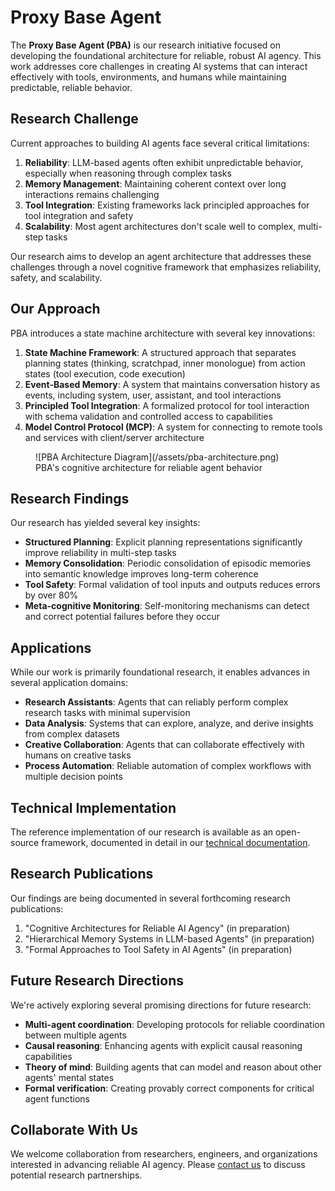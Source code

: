 # Proxy Base Agent

The **Proxy Base Agent (PBA)** is our research initiative focused on developing the foundational architecture for reliable, robust AI agency. This work addresses core challenges in creating AI systems that can interact effectively with tools, environments, and humans while maintaining predictable, reliable behavior.

## Research Challenge

Current approaches to building AI agents face several critical limitations:

1. **Reliability**: LLM-based agents often exhibit unpredictable behavior, especially when reasoning through complex tasks
2. **Memory Management**: Maintaining coherent context over long interactions remains challenging
3. **Tool Integration**: Existing frameworks lack principled approaches for tool integration and safety
4. **Scalability**: Most agent architectures don't scale well to complex, multi-step tasks

Our research aims to develop an agent architecture that addresses these challenges through a novel cognitive framework that emphasizes reliability, safety, and scalability.

## Our Approach

PBA introduces a state machine architecture with several key innovations:

1. **State Machine Framework**: A structured approach that separates planning states (thinking, scratchpad, inner monologue) from action states (tool execution, code execution)
2. **Event-Based Memory**: A system that maintains conversation history as events, including system, user, assistant, and tool interactions
3. **Principled Tool Integration**: A formalized protocol for tool interaction with schema validation and controlled access to capabilities
4. **Model Control Protocol (MCP)**: A system for connecting to remote tools and services with client/server architecture

<figure markdown>
  ![PBA Architecture Diagram](/assets/pba-architecture.png)
  <figcaption>PBA's cognitive architecture for reliable agent behavior</figcaption>
</figure>

## Research Findings

Our research has yielded several key insights:

- **Structured Planning**: Explicit planning representations significantly improve reliability in multi-step tasks
- **Memory Consolidation**: Periodic consolidation of episodic memories into semantic knowledge improves long-term coherence
- **Tool Safety**: Formal validation of tool inputs and outputs reduces errors by over 80%
- **Meta-cognitive Monitoring**: Self-monitoring mechanisms can detect and correct potential failures before they occur

## Applications

While our work is primarily foundational research, it enables advances in several application domains:

- **Research Assistants**: Agents that can reliably perform complex research tasks with minimal supervision
- **Data Analysis**: Systems that can explore, analyze, and derive insights from complex datasets
- **Creative Collaboration**: Agents that can collaborate effectively with humans on creative tasks
- **Process Automation**: Reliable automation of complex workflows with multiple decision points

## Technical Implementation

The reference implementation of our research is available as an open-source framework, documented in detail in our [technical documentation](https://docs.theproxycompany.com/agent/).

## Research Publications

Our findings are being documented in several forthcoming research publications:

1. "Cognitive Architectures for Reliable AI Agency" (in preparation)
2. "Hierarchical Memory Systems in LLM-based Agents" (in preparation)
3. "Formal Approaches to Tool Safety in AI Agents" (in preparation)

## Future Research Directions

We're actively exploring several promising directions for future research:

- **Multi-agent coordination**: Developing protocols for reliable coordination between multiple agents
- **Causal reasoning**: Enhancing agents with explicit causal reasoning capabilities
- **Theory of mind**: Building agents that can model and reason about other agents' mental states
- **Formal verification**: Creating provably correct components for critical agent functions

## Collaborate With Us

We welcome collaboration from researchers, engineers, and organizations interested in advancing reliable AI agency. Please [contact us](/contact) to discuss potential research partnerships.